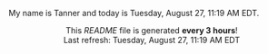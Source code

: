 My name is Tanner and today is Tuesday, August 27, 11:19 AM EDT.

<p align="center">This <i>README</i> file is generated <b>every 3 hours</b>!</br>Last refresh: Tuesday, August 27, 11:19 AM EDT<br /></p>
